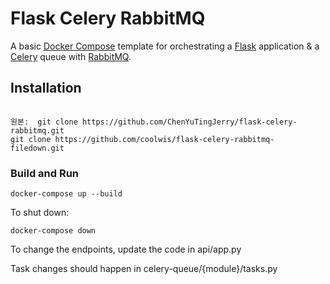 # Flask Celery RabbitMQ

A basic [Docker Compose](https://docs.docker.com/compose/) template for orchestrating a [Flask](http://flask.pocoo.org/) application & a [Celery](http://www.celeryproject.org/) queue with [RabbitMQ](https://www.rabbitmq.com/).

## Installation

```unix
  
원본:  git clone https://github.com/ChenYuTingJerry/flask-celery-rabbitmq.git
git clone https://github.com/coolwis/flask-celery-rabbitmq-filedown.git
```

### Build and Run

```unix
docker-compose up --build
```

To shut down:

 ```unix
docker-compose down
```

To change the endpoints, update the code in api/app.py

Task changes should happen in celery-queue/{module}/tasks.py
